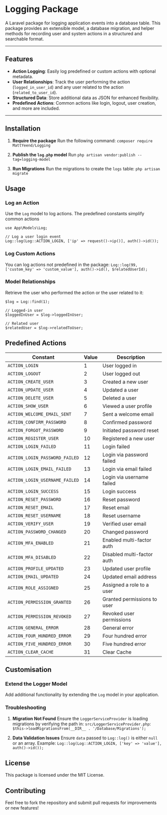 # Logging Package

A Laravel package for logging application events into a database table. This package provides an extensible model, a database migration, and helper methods for recording user and system actions in a structured and searchable format.

---

## Features

- **Action Logging**: Easily log predefined or custom actions with optional metadata.
- **User Relationships**: Track the user performing the action (`logged_in_user_id`) and any user related to the action (`related_to_user_id`).
- **Structured Data**: Store additional data as JSON for enhanced flexibility.
- **Predefined Actions**: Common actions like login, logout, user creation, and more are included.

---

## Installation

1. **Require the package**
    Run the following command: `composer require MattYeend/Logging`

2. **Publish the `log.php` model**
    Run `php artisan vendor:publish --tag=logging-model`

3. **Run Migrations**
    Run the migrations to create the `logs` table:
    `php artisan migrate`

## Usage
### Log an Action
Use the `Log` model to log actions. The predefined constants simplify common actions
```
use App\Models\Log;

// Log a user login event 
Log::log(Log::ACTION_LOGIN, ['ip' => request()->ip()], auth()->id());
```

### Log Custom Actions
You can log actions not predefined in the package:
`Log::log(99, ['custom_key' => 'custom_value'], auth()->id(), $relatedUserId);`

### Model Relationships
Retrieve the user who performed the action or the user related to it:
```
$log = Log::find(1);

// Logged-in user 
$loggedInUser = $log->loggedInUser;

// Related user 
$relatedUser = $log->relatedToUser;
```

## Predefined Actions
| Constant | Value | Description |
|-|-|-|
| `ACTION_LOGIN` | 1 | User logged in |
| `ACTION_LOGOUT` | 2 | User logged out |
| `ACTION_CREATE_USER` | 3 | Created a new user |
| `ACTION_UPDATE_USER` | 4 | Updated a user |
| `ACTION_DELETE_USER` | 5 | Deleted a user |
| `ACTION_SHOW_USER` | 6 | Viewed a user profile |
| `ACTION_WELCOME_EMAIL_SENT` | 7 | Sent a welcome email |
| `ACTION_CONFIRM_PASSWORD` | 8 | Confirmed password |
| `ACTION_FORGOT_PASSWORD` | 9 | Initiated password reset |
| `ACTION_REGISTER_USER` | 10 | Registered a new user |
| `ACTION_LOGIN_FAILED` | 11 | Login failed |
| `ACTION_LOGIN_PASSWORD_FAILED` | 12 | Login via password failed |
| `ACTION_LOGIN_EMAIL_FAILED` | 13 | Login via email failed |
| `ACTION_LOGIN_USERNAME_FAILED` | 14 | Login via username failed |
| `ACTION_LOGIN_SUCCESS` | 15 | Login success |
| `ACTION_RESET_PASSWORD` | 16 | Reset password |
| `ACTION_RESET_EMAIL` | 17 | Reset email |
| `ACTION_RESET_USERNAME` | 18 | Reset username |
| `ACTION_VERIFY_USER` | 19 | Verified user email |
| `ACTION_PASSWORD_CHANGED` | 20 | Changed password |
| `ACTION_MFA_ENABLED` | 21 | Enabled multi-factor auth |
| `ACTION_MFA_DISABLED` | 22 | Disabled multi-factor auth |
| `ACTION_PROFILE_UPDATED` | 23 | Updated user profile |
| `ACTION_EMAIL_UPDATED` | 24 | Updated email address |
| `ACTION_ROLE_ASSIGNED` | 25 | Assigned a role to a user |
| `ACTION_PERMISSION_GRANTED` | 26 | Granted permissions to user |
| `ACTION_PERMISSION_REVOKED` | 27 | Revoked user permissions |
| `ACTION_GENERAL_ERROR` | 28 | General error |
| `ACTION_FOUR_HUNDRED_ERROR` | 29 | Four hundred error |
| `ACTION_FIVE_HUNDRED_ERROR` | 30 | Five hundred error |
| `ACTION_CLEAR_CACHE` | 31 | Clear Cache |

## Customisation
### Extend the Logger Model
Add additional functionality by extending the `Log` model in your application.

### Troubleshooting
1. **Migration Not Found**
    Ensure the `LoggerServiceProvider` is loading migrations by verifying the path in: `src/LoggerServiceProvider.php`:
    `$this->loadMigrationsFrom(__DIR__ . '/Database/Migrations');`

2. **Data Validation Issues**
    Ensure `data` passed to `Log::log()` is either `null` or an array. Example:
    `Log::log(Log::ACTION_LOGIN, ['key' => 'value'], auth()->id());`

## License
This package is licensed under the MIT License.

## Contributing
Feel free to fork the repository and submit pull requests for improvements or new features!

